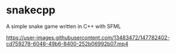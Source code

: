 # snakecpp
A simple snake game written in C++ with SFML


https://user-images.githubusercontent.com/13483472/147782402-cd759278-6046-49b6-8400-252b06992b07.mp4

